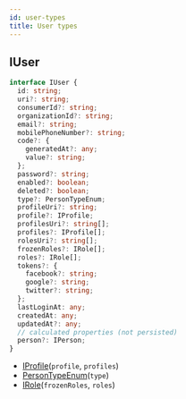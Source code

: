 ```yaml
---
id: user-types
title: User types
---
```


## IUser

```ts
interface IUser {
  id: string;
  uri?: string;
  consumerId?: string;
  organizationId?: string;
  email?: string;
  mobilePhoneNumber?: string;
  code?: {
    generatedAt?: any;
    value?: string;
  };
  password?: string;
  enabled?: boolean;
  deleted?: boolean;
  type?: PersonTypeEnum;
  profileUri?: string;
  profile?: IProfile;
  profilesUri?: string[];
  profiles?: IProfile[];
  rolesUri?: string[];
  frozenRoles?: IRole[];
  roles?: IRole[];
  tokens?: {
    facebook?: string;
    google?: string;
    twitter?: string;
  };
  lastLoginAt: any;
  createdAt: any;
  updatedAt?: any;
  // calculated properties (not persisted)
  person?: IPerson;
}
```

- [IProfile](iam-types#iprofile)(`profile`, `profiles`)
- [PersonTypeEnum](person-types#persontypeenum)(`type`)
- [IRole](iam-types#irole)(`frozenRoles`, `roles`)